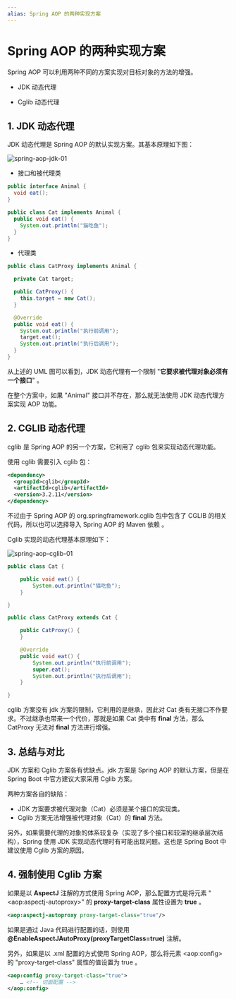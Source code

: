 ```yaml
---
alias: Spring AOP 的两种实现方案
---
```


# Spring AOP 的两种实现方案

Spring AOP 可以利用两种不同的方案实现对目标对象的方法的增强。

- JDK 动态代理

- Cglib 动态代理

## 1. JDK 动态代理

JDK 动态代理是 Spring AOP 的默认实现方案。其基本原理如下图：

![spring-aop-jdk-01](https://woniumd.oss-cn-hangzhou.aliyuncs.com/java/hemiao/spring-aop-jdk-01.png)

-   接口和被代理类

  ```java
  public interface Animal {
    void eat();
  }
  
  public class Cat implements Animal {
    public void eat() {
      System.out.println("猫吃鱼");
    }
  }
  ```

-   代理类

  ```java
  public class CatProxy implements Animal {
  
    private Cat target;
  
    public CatProxy() {
      this.target = new Cat();
    }
  
    @Override
    public void eat() {
      System.out.println("执行前调用");
      target.eat();
      System.out.println("执行后调用");
    }
  }
  ```


从上述的 UML 图可以看到，JDK 动态代理有一个限制 "**它要求被代理对象必须有一个接口**" 。

在整个方案中，如果 "Animal" 接口并不存在，那么就无法使用 JDK 动态代理方案实现 AOP 功能。


## 2. CGLIB 动态代理

cglib 是 Spring AOP 的另一个方案，它利用了 cglib 包来实现动态代理功能。

使用 cglib 需要引入 cglib 包：

```xml
<dependency>
  <groupId>cglib</groupId>
  <artifactId>cglib</artifactId>
  <version>3.2.11</version>
</dependency>
```

不过由于 Spring AOP 的 org.springframework.cglib 包中包含了 CGLIB 的相关代码，所以也可以选择导入 Spring AOP 的 Maven 依赖 。

Cglib 实现的动态代理基本原理如下：

![spring-aop-cglib-01](https://woniumd.oss-cn-hangzhou.aliyuncs.com/java/hemiao/spring-aop-cglib-01.png)

```java
public class Cat {

    public void eat() {
        System.out.println("猫吃鱼");
    }

}
```

```java
public class CatProxy extends Cat {

    public CatProxy() {
    }

    @Override
    public void eat() {
        System.out.println("执行前调用");
        super.eat();
        System.out.println("执行后调用");
    }

}
```

cglib 方案没有 jdk 方案的限制，它利用的是继承，因此对 Cat 类有无接口不作要求。不过继承也带来一个代价，那就是如果 Cat 类中有 **final** 方法，那么 CatProxy 无法对 **final** 方法进行增强。

## 3. 总结与对比

JDK 方案和 Cglib 方案各有优缺点。jdk 方案是 Spring AOP 的默认方案，但是在 Spring Boot 中官方建议大家采用 Cglib 方案。

两种方案各自的缺陷：

- JDK 方案要求被代理对象（Cat）必须是某个接口的实现类。
- Cglib 方案无法增强被代理对象（Cat）的 **final** 方法。

另外，如果需要代理的对象的体系较复杂（实现了多个接口和较深的继承层次结构），Spring 使用 JDK 实现动态代理时有可能出现问题。这也是 Spring Boot 中建议使用 Cglib 方案的原因。

## 4. 强制使用 Cglib 方案

如果是以 **AspectJ** 注解的方式使用 Spring AOP，那么配置方式是将元素 "\<aop:aspectj-autoproxy\>" 的 **proxy-target-class** 属性设置为 **true** 。

```xml
<aop:aspectj-autoproxy proxy-target-class="true"/>
```

如果是通过 Java 代码进行配置的话，则使用 **@EnableAspectJAutoProxy(proxyTargetClass=true)** 注解。

另外，如果是以 .xml 配置的方式使用 Spring AOP，那么将元素 \<aop:config\> 的 "proxy-target-class" 属性的值设置为 true 。

```xml
<aop:config proxy-target-class="true">
    … <!-- 切面配置 -->
</aop:config>
```


